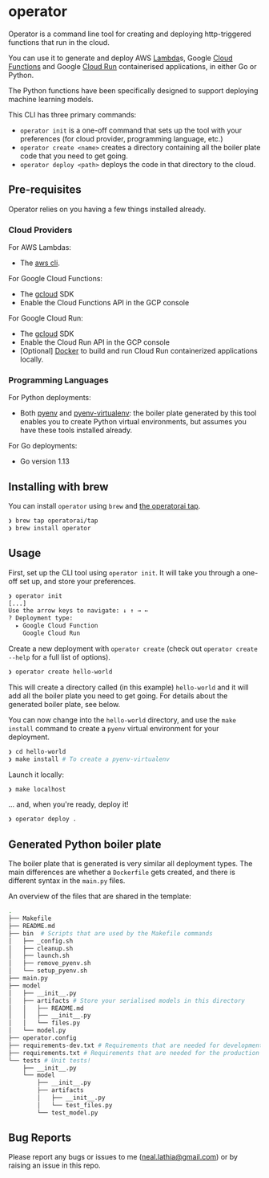# operator

Operator is a command line tool for creating and deploying http-triggered functions that run in the cloud.

You can use it to generate and deploy AWS [Lambda](https://aws.amazon.com/lambda/)s, Google [Cloud Functions](https://cloud.google.com/functions) and Google [Cloud Run](https://cloud.google.com/run) containerised applications, in either Go or Python.

The Python functions have been specifically designed to support deploying machine learning models.

This CLI has three primary commands:

* `operator init` is a one-off command that sets up the tool with your preferences (for cloud provider, programming language, etc.)
* `operator create <name>` creates a directory containing all the boiler plate code that you need to get going. 
* `operator deploy <path>` deploys the code in that directory to the cloud.

## Pre-requisites

Operator relies on you having a few things installed already.

### Cloud Providers

For AWS Lambdas:

* The [aws cli](https://aws.amazon.com/cli/).

For Google Cloud Functions:

* The [gcloud](https://cloud.google.com/sdk/gcloud) SDK
* Enable the Cloud Functions API in the GCP console

For Google Cloud Run:

* The [gcloud](https://cloud.google.com/sdk/gcloud) SDK
* Enable the Cloud Run API in the GCP console
* [Optional] [Docker](https://docs.docker.com/get-docker/) to build and run Cloud Run containerized applications locally.

### Programming Languages

For Python deployments:

* Both [pyenv](https://github.com/pyenv/pyenv) and [pyenv-virtualenv](https://github.com/pyenv/pyenv-virtualenv): the boiler plate generated by this tool enables you to create Python virtual environments, but assumes you have these tools installed already.

For Go deployments:

* Go version 1.13

## Installing with brew

You can install `operator` using `brew` and [the operatorai tap](https://github.com/operatorai/homebrew-tap).

```bash
❯ brew tap operatorai/tap
❯ brew install operator
```

## Usage

First, set up the CLI tool using `operator init`. It will take you through a one-off set up, and store your preferences.

```bash
❯ operator init
[...]
Use the arrow keys to navigate: ↓ ↑ → ← 
? Deployment type: 
  ▸ Google Cloud Function
    Google Cloud Run
```

Create a new deployment with `operator create` (check out `operator create --help` for a full list of options).

```bash
❯ operator create hello-world
```

This will create a directory called (in this example) `hello-world` and it will add all the boiler plate you need to get going. For details about the generated boiler plate, see below.

You can now change into the `hello-world` directory, and use the `make install` command to create a `pyenv` virtual environment for your deployment.

```bash
❯ cd hello-world
❯ make install # To create a pyenv-virtualenv
```

Launch it locally:

```bash
❯ make localhost
```

... and, when you're ready, deploy it!

```bash
❯ operator deploy .
```

## Generated Python boiler plate

The boiler plate that is generated is very similar all deployment types. The main differences are whether a `Dockerfile` gets created, and there is different syntax in the `main.py` files.

An overview of the files that are shared in the template:

```bash
.
├── Makefile
├── README.md
├── bin  # Scripts that are used by the Makefile commands
│   ├── _config.sh
│   ├── cleanup.sh
│   ├── launch.sh
│   ├── remove_pyenv.sh
│   └── setup_pyenv.sh
├── main.py
├── model
│   ├── __init__.py
│   ├── artifacts # Store your serialised models in this directory
│   │   ├── README.md
│   │   ├── __init__.py
│   │   └── files.py
│   └── model.py
├── operator.config
├── requirements-dev.txt # Requirements that are needed for development
├── requirements.txt # Requirements that are needed for the production deployment
└── tests # Unit tests!
    ├── __init__.py
    └── model
        ├── __init__.py
        ├── artifacts
        │   ├── __init__.py
        │   └── test_files.py
        └── test_model.py
```

## Bug Reports

Please report any bugs or issues to me (neal.lathia@gmail.com) or by raising an issue in this repo.
